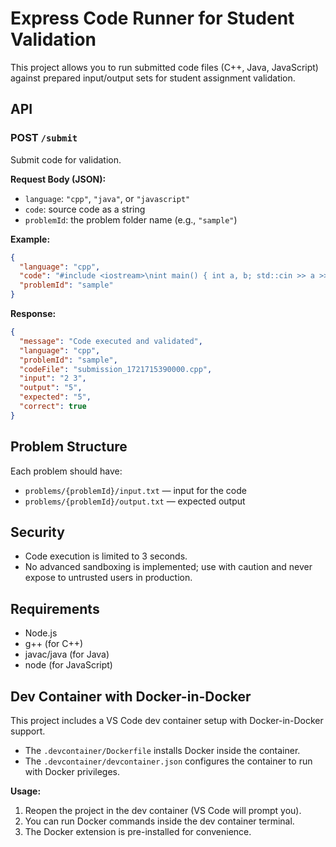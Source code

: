 # Express Code Runner for Student Validation

This project allows you to run submitted code files (C++, Java, JavaScript) against prepared input/output sets for student assignment validation.

## API

### POST `/submit`

Submit code for validation.

**Request Body (JSON):**
- `language`: `"cpp"`, `"java"`, or `"javascript"`
- `code`: source code as a string
- `problemId`: the problem folder name (e.g., `"sample"`)

**Example:**
```json
{
  "language": "cpp",
  "code": "#include <iostream>\nint main() { int a, b; std::cin >> a >> b; std::cout << (a+b); return 0; }",
  "problemId": "sample"
}
```

**Response:**
```json
{
  "message": "Code executed and validated",
  "language": "cpp",
  "problemId": "sample",
  "codeFile": "submission_1721715390000.cpp",
  "input": "2 3",
  "output": "5",
  "expected": "5",
  "correct": true
}
```

## Problem Structure

Each problem should have:
- `problems/{problemId}/input.txt` — input for the code
- `problems/{problemId}/output.txt` — expected output

## Security

- Code execution is limited to 3 seconds.
- No advanced sandboxing is implemented; use with caution and never expose to untrusted users in production.

## Requirements

- Node.js
- g++ (for C++)
- javac/java (for Java)
- node (for JavaScript)
## Dev Container with Docker-in-Docker

This project includes a VS Code dev container setup with Docker-in-Docker support.

- The `.devcontainer/Dockerfile` installs Docker inside the container.
- The `.devcontainer/devcontainer.json` configures the container to run with Docker privileges.

**Usage:**
1. Reopen the project in the dev container (VS Code will prompt you).
2. You can run Docker commands inside the dev container terminal.
3. The Docker extension is pre-installed for convenience.